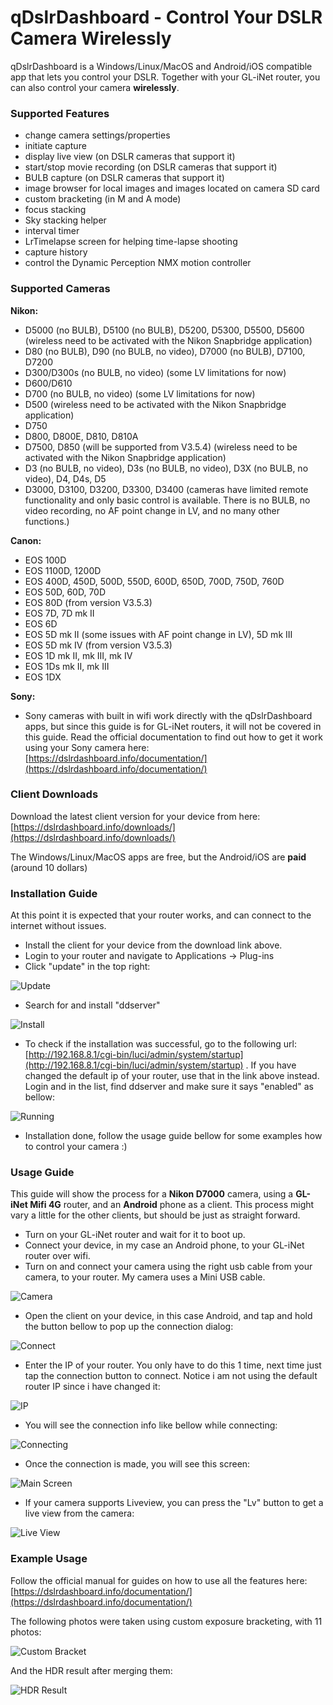 # qDslrDashboard - Control Your DSLR Camera Wirelessly

qDslrDashboard is a Windows/Linux/MacOS and Android/iOS compatible app that lets you control your DSLR.
Together with your GL-iNet router, you can also control your camera **wirelessly**.

### Supported Features
 - change camera settings/properties
 - initiate capture
 - display live view (on DSLR cameras that support it)
 - start/stop movie recording (on DSLR cameras that support it)
 - BULB capture (on DSLR cameras that support it)
 - image browser for local images and images located on camera SD card
 - custom bracketing (in M and A mode)
 - focus stacking
 - Sky stacking helper
 - interval timer
 - LrTimelapse screen for helping time-lapse shooting
 - capture history
 - control the Dynamic Perception NMX motion controller

### Supported Cameras

**Nikon:**

 - D5000 (no BULB), D5100 (no BULB), D5200, D5300, D5500, D5600 (wireless need to be activated with the Nikon Snapbridge application)
 - D80 (no BULB), D90 (no BULB, no video), D7000 (no BULB), D7100, D7200
 - D300/D300s (no BULB, no video) (some LV limitations for now)
 - D600/D610
 - D700 (no BULB, no video) (some LV limitations for now)
 - D500 (wireless need to be activated with the Nikon Snapbridge application)
 - D750
 - D800, D800E, D810, D810A
 - D7500, D850 (will be supported from V3.5.4) (wireless need to be activated with the Nikon Snapbridge application)
 - D3 (no BULB, no video), D3s (no BULB, no video), D3X (no BULB, no video), D4, D4s, D5
 - D3000, D3100, D3200, D3300, D3400 (cameras have limited remote functionality and only basic control is available. There is no BULB, no video recording, no AF point change in LV, and no many other functions.)

**Canon:**

 - EOS 100D
 - EOS 1100D, 1200D
 - EOS 400D, 450D, 500D, 550D, 600D, 650D, 700D, 750D, 760D
 - EOS 50D, 60D, 70D
 - EOS 80D (from version V3.5.3)
 - EOS 7D, 7D mk II
 - EOS 6D
 - EOS 5D mk II (some issues with AF point change in LV), 5D mk III
 - EOS 5D mk IV (from version V3.5.3)
 - EOS 1D mk II, mk III, mk IV
 - EOS 1Ds mk II, mk III
 - EOS 1DX

**Sony:**

 - Sony cameras with built in wifi work directly with the qDslrDashboard apps, but since this guide is for GL-iNet routers, it will not be covered in this guide. Read the official documentation to find out how to get it work using your Sony camera here: [https://dslrdashboard.info/documentation/](https://dslrdashboard.info/documentation/)

### Client Downloads

Download the latest client version for your device from here:
[https://dslrdashboard.info/downloads/](https://dslrdashboard.info/downloads/)

The Windows/Linux/MacOS apps are free, but the Android/iOS are **paid** (around 10 dollars)

### Installation Guide
At this point it is expected that your router works, and can connect to the internet without issues.

 - Install the client for your device from the download link above.
 - Login to your router and navigate to Applications -> Plug-ins
 - Click "update" in the top right:

![Update](qdslr1.png)

 - Search for and install "ddserver"

![Install](qdslr2.png)

 - To check if the installation was successful, go to the following url: [http://192.168.8.1/cgi-bin/luci/admin/system/startup](http://192.168.8.1/cgi-bin/luci/admin/system/startup) .
If you have changed the default ip of your router, use that in the link above instead. Login and in the list, find ddserver and make sure it says "enabled" as bellow:

![Running](qdslr3.png)

 - Installation done, follow the usage guide bellow for some examples how to control your camera :)

### Usage Guide
This guide will show the process for a **Nikon D7000** camera, using a **GL-iNet Mifi 4G** router, and an **Android** phone as a client.
This process might vary a little for the other clients, but should be just as straight forward.

 - Turn on your GL-iNet router and wait for it to boot up.
 - Connect your device, in my case an Android phone, to your GL-iNet router over wifi.
 - Turn on and connect your camera using the right usb cable from your camera, to your router. My camera uses a Mini USB cable.

![Camera](qdslr4.jpg)

 - Open the client on your device, in this case Android, and tap and hold the button bellow to pop up the connection dialog:

![Connect](qdslr5.png)

 - Enter the IP of your router. You only have to do this 1 time, next time just tap the connection button to connect.
Notice i am not using the default router IP since i have changed it:

![IP](qdslr6.png)

 - You will see the connection info like bellow while connecting:

![Connecting](qdslr7.png)

 - Once the connection is made, you will see this screen:

![Main Screen](qdslr8.png)

 - If your camera supports Liveview, you can press the "Lv" button to get a live view from the camera:

![Live View](qdslr9.png)

### Example Usage
Follow the official manual for guides on how to use all the features here:
[https://dslrdashboard.info/documentation/](https://dslrdashboard.info/documentation/)

The following photos were taken using custom exposure bracketing, with 11 photos:

![Custom Bracket](qdslr10.png)

And the HDR result after merging them:

![HDR Result](qdslr11.jpg)

